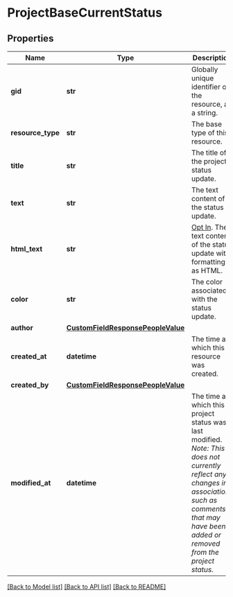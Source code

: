 # ProjectBaseCurrentStatus

## Properties
Name | Type | Description | Notes
------------ | ------------- | ------------- | -------------
**gid** | **str** | Globally unique identifier of the resource, as a string. | [optional] 
**resource_type** | **str** | The base type of this resource. | [optional] 
**title** | **str** | The title of the project status update. | [optional] 
**text** | **str** | The text content of the status update. | 
**html_text** | **str** | [Opt In](/docs/inputoutput-options). The text content of the status update with formatting as HTML. | [optional] 
**color** | **str** | The color associated with the status update. | 
**author** | [**CustomFieldResponsePeopleValue**](CustomFieldResponsePeopleValue.md) |  | [optional] 
**created_at** | **datetime** | The time at which this resource was created. | [optional] 
**created_by** | [**CustomFieldResponsePeopleValue**](CustomFieldResponsePeopleValue.md) |  | [optional] 
**modified_at** | **datetime** | The time at which this project status was last modified. *Note: This does not currently reflect any changes in associations such as comments that may have been added or removed from the project status.* | [optional] 

[[Back to Model list]](../README.md#documentation-for-models) [[Back to API list]](../README.md#documentation-for-api-endpoints) [[Back to README]](../README.md)

